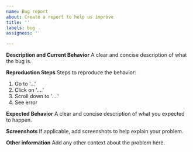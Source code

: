 ```yaml
---
name: Bug report
about: Create a report to help us improve
title: ''
labels: bug
assignees: ''

---
```


**Description and Current Behavior**
A clear and concise description of what the bug is.

**Reproduction Steps**
Steps to reproduce the behavior:
1. Go to '...'
2. Click on '....'
3. Scroll down to '....'
4. See error

**Expected Behavior**
A clear and concise description of what you expected to happen.

**Screenshots**
If applicable, add screenshots to help explain your problem.

**Other information**
Add any other context about the problem here.

